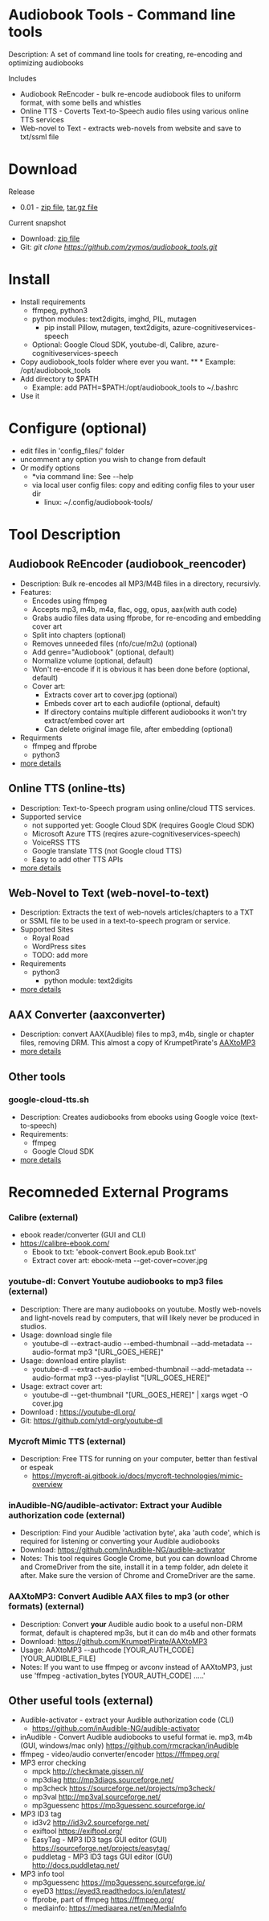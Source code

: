# Audiobook Tools - Command line tools

Description: A set of command line tools for creating, re-encoding and optimizing audiobooks


Includes
* Audiobook ReEncoder - bulk re-encode audiobook files to uniform format, with some bells and whistles
* Online TTS - Coverts Text-to-Speech audio files using various online TTS services
* Web-novel to Text - extracts web-novels from website and save to txt/ssml file


# Download

Release
* 0.01 - [zip file](https://github.com/zymos/audiobook_tools/archive/refs/tags/v0.01.zip), [tar.gz file](https://github.com/zymos/audiobook_tools/archive/refs/tags/v0.01.tar.gz)

Current snapshot
* Download: [zip file](https://github.com/zymos/audiobook_tools/archive/master.zip)
* Git: *git clone https://github.com/zymos/audiobook_tools.git*

# Install

* Install requirements
   * ffmpeg, python3
   * python modules: text2digits, imghd, PIL, mutagen
      * pip install Pillow, mutagen, text2digits, azure-cognitiveservices-speech
   * Optional: Google Cloud SDK, youtube-dl, Calibre, azure-cognitiveservices-speech
* Copy audiobook_tools folder where ever you want.
**   * Example: /opt/audiobook_tools
* Add directory to $PATH
   * Example: add PATH=$PATH:/opt/audiobook_tools to ~/.bashrc
* Use it

# Configure (optional)

* edit files in 'config_files/' folder
* uncomment any option you wish to change from default
* Or modify options 
   * *via command line: See --help
   * via local user config files: copy and editing config files to your user dir
      * linux:  ~/.config/audiobook-tools/


# Tool Description

## Audiobook ReEncoder (audiobook_reencoder)
* Description: Bulk re-encodes all MP3/M4B files in a directory, recursivly.
* Features:
	* Encodes using ffmpeg
    * Accepts mp3, m4b, m4a, flac, ogg, opus, aax(with auth code)
    * Grabs audio files data using ffprobe, for re-encoding and embedding cover art
    * Split into chapters (optional)
    * Removes unneeded files (nfo/cue/m2u) (optional)
    * Add genre="Audiobook" (optional, default)
    * Normalize volume (optional, default)
	* Won't re-encode if it is obvious it has been done before (optional, default)
    * Cover art:
    	* Extracts cover art to cover.jpg (optional)
		* Embeds cover art to each audiofile (optional, default)
		* If directory contains multiple different audiobooks it won't try extract/embed cover art
		* Can delete original image file, after embedding (optional)
* Requirments
	* ffmpeg and ffprobe
	* python3
* [more details](https://github.com/zymos/audiobook_tools/tree/master/docs/audiobook_reencoder.md)


## Online TTS (online-tts)
* Description: Text-to-Speech program using online/cloud TTS services.
* Supported service
  * not supported yet: Google Cloud SDK (requires Google Cloud SDK)
  * Microsoft Azure TTS (reqires azure-cognitiveservices-speech)
  * VoiceRSS TTS
  * Google translate TTS (not Google cloud TTS)
  * Easy to add other TTS APIs
* [more details](https://github.com/zymos/audiobook_tools/tree/master/docs/online_tts.md)



## Web-Novel to Text (web-novel-to-text)
* Description: Extracts the text of web-novels articles/chapters to a TXT or SSML file to be used in a text-to-speech program or service.
* Supported Sites
  * Royal Road
  * WordPress sites
  * TODO: add more
* Requirements
  * python3
    * python module: text2digits
* [more details](https://github.com/zymos/audiobook_tools/tree/master/docs/web_novel_to_text.md)


## AAX Converter (aaxconverter)
* Description: convert AAX(Audible) files to mp3, m4b, single or chapter files, removing DRM.  This almost a copy of KrumpetPirate's [AAXtoMP3](https://github.com/KrumpetPirate/AAXtoMP3)
* [more details](https://github.com/zymos/audiobook_tools/tree/master/docs/aaxconverter.md)


## Other tools
### google-cloud-tts.sh
* Description: Creates audiobooks from ebooks using Google voice (text-to-speech)
*	Requirements:
	* ffmpeg
	* Google Cloud SDK
* [more details](https://github.com/zymos/audiobook_tools/tree/master/audiobook_tools/google_cloud_tts)



# Recomneded External Programs

### Calibre (external)
* ebook reader/converter (GUI and CLI)
* <https://calibre-ebook.com/>
	* Ebook to txt: 'ebook-convert Book.epub Book.txt'
	* Extract cover art: ebook-meta --get-cover=cover.jpg

### youtube-dl: Convert Youtube audiobooks to mp3 files (external)
* Description: There are many audiobooks on youtube.  Mostly web-novels and light-novels read by computers, that will likely never be produced in studios.
* Usage: download single file
	* youtube-dl --extract-audio --embed-thumbnail --add-metadata --audio-format mp3 "[URL_GOES_HERE]"
* Usage: download entire playlist: 
	* youtube-dl --extract-audio --embed-thumbnail --add-metadata --audio-format mp3 --yes-playlist "[URL_GOES_HERE]"
* Usage: extract cover art:  
	* youtube-dl --get-thumbnail "[URL_GOES_HERE]" | xargs wget -O cover.jpg
* Download : <https://youtube-dl.org/>
* Git: <https://github.com/ytdl-org/youtube-dl>

### Mycroft Mimic TTS (external)
* Description: Free TTS for running on your computer, better than festival or espeak
	* <https://mycroft-ai.gitbook.io/docs/mycroft-technologies/mimic-overview>


### inAudible-NG/audible-activator: Extract your Audible authorization code (external)
* Description: Find your Audible 'activation byte', aka 'auth code', which is required for listening or converting your Audible audiobooks
* Download: <https://github.com/inAudible-NG/audible-activator>
* Notes: This tool requires Google Crome, but you can download Chrome and CromeDriver from the site, install it in a temp folder, adn delete it after.  Make sure the version of Chrome and CromeDriver are the same.

### AAXtoMP3: Convert Audible AAX files to mp3 (or other formats) (external)
* Description: Convert **your** Audible audio book to a useful non-DRM format, default is chaptered mp3s, but it can do m4b and other formats
* Download: <https://github.com/KrumpetPirate/AAXtoMP3>
* Usage: AAXtoMP3 --authcode [YOUR_AUTH_CODE] [YOUR_AUDIBLE_FILE]
* Notes: If you want to use ffmpeg or avconv instead of AAXtoMP3, just use 'ffmpeg -activation_bytes [YOUR_AUTH_CODE] .....'

## Other useful tools (external)
* Audible-activator - extract your Audible authorization code (CLI)
	* <https://github.com/inAudible-NG/audible-activator>
* inAudible - Convert Audible audiobooks to useful format ie. mp3, m4b (GUI, windows/mac only) <https://github.com/rmcrackan/inAudible>
* ffmpeg - video/audio converter/encoder <https://ffmpeg.org/>
* MP3 error checking
	* mpck <http://checkmate.gissen.nl/>
	* mp3diag <http://mp3diags.sourceforge.net/>
	* mp3check <https://sourceforge.net/projects/mp3check/>
	* mp3val <http://mp3val.sourceforge.net/>
	* mp3guessenc <https://mp3guessenc.sourceforge.io/>
* MP3 ID3 tag
	* id3v2  <http://id3v2.sourceforge.net/>
	* exiftool <https://exiftool.org/>
	* EasyTag - MP3 ID3 tags GUI editor (GUI) <https://sourceforge.net/projects/easytag/>
	* puddletag - MP3 ID3 tags GUI editor (GUI) <http://docs.puddletag.net/>
* MP3 info tool
	* mp3guessenc <https://mp3guessenc.sourceforge.io/>
	* eyeD3 <https://eyed3.readthedocs.io/en/latest/>
	* ffprobe, part of ffmpeg <https://ffmpeg.org/>
	* mediainfo: <https://mediaarea.net/en/MediaInfo>
